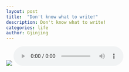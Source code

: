 ```yaml
---
layout: post
title:  "Don't know what to write!"
description: Don't know what to write!
categories: life
author: Gjinjing
---
```


![]({{site.baseurl}}/images/lost-1.jpg)
<audio src="../music/crossaline.mp3" controls id="audio"></audio>
